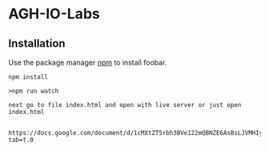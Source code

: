 # AGH-IO-Labs

## Installation

Use the package manager [npm](https://www.npmjs.com/) to install foobar.

```Installation
npm install
```


```Usage
>npm run watch

next go to file index.html and open with live server or just open index.html

```

```Docs

https://docs.google.com/document/d/1cMXtZT5rbh3BVe122mQBNZE6AsBsLJVMHIyuCzooLjM/edit?tab=t.0